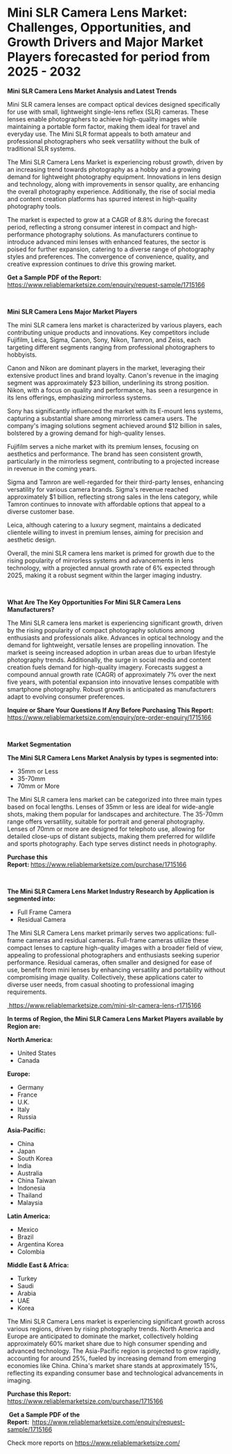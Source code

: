 <p><h1>Mini SLR Camera Lens Market: Challenges, Opportunities, and Growth Drivers and Major Market Players forecasted for period from 2025 - 2032</h1></p><p><strong>Mini SLR Camera Lens Market Analysis and Latest Trends</strong></p>
<p><p>Mini SLR camera lenses are compact optical devices designed specifically for use with small, lightweight single-lens reflex (SLR) cameras. These lenses enable photographers to achieve high-quality images while maintaining a portable form factor, making them ideal for travel and everyday use. The Mini SLR format appeals to both amateur and professional photographers who seek versatility without the bulk of traditional SLR systems.</p><p>The Mini SLR Camera Lens Market is experiencing robust growth, driven by an increasing trend towards photography as a hobby and a growing demand for lightweight photography equipment. Innovations in lens design and technology, along with improvements in sensor quality, are enhancing the overall photography experience. Additionally, the rise of social media and content creation platforms has spurred interest in high-quality photography tools.</p><p>The market is expected to grow at a CAGR of 8.8% during the forecast period, reflecting a strong consumer interest in compact and high-performance photography solutions. As manufacturers continue to introduce advanced mini lenses with enhanced features, the sector is poised for further expansion, catering to a diverse range of photography styles and preferences. The convergence of convenience, quality, and creative expression continues to drive this growing market.</p></p>
<p><strong>Get a Sample PDF of the Report:&nbsp;</strong> <a href="https://www.reliablemarketsize.com/enquiry/request-sample/1715166?utm_campaign=3563&utm_medium=2&utm_source=Github&utm_content=ia&utm_term=28032025&utm_id=mini-slr-camera-lens">https://www.reliablemarketsize.com/enquiry/request-sample/1715166</a></p>
<p>&nbsp;</p>
<p><strong>Mini SLR Camera Lens Major Market Players</strong></p>
<p><p>The mini SLR camera lens market is characterized by various players, each contributing unique products and innovations. Key competitors include Fujifilm, Leica, Sigma, Canon, Sony, Nikon, Tamron, and Zeiss, each targeting different segments ranging from professional photographers to hobbyists.</p><p>Canon and Nikon are dominant players in the market, leveraging their extensive product lines and brand loyalty. Canon's revenue in the imaging segment was approximately $23 billion, underlining its strong position. Nikon, with a focus on quality and performance, has seen a resurgence in its lens offerings, emphasizing mirrorless systems.</p><p>Sony has significantly influenced the market with its E-mount lens systems, capturing a substantial share among mirrorless camera users. The company's imaging solutions segment achieved around $12 billion in sales, bolstered by a growing demand for high-quality lenses.</p><p>Fujifilm serves a niche market with its premium lenses, focusing on aesthetics and performance. The brand has seen consistent growth, particularly in the mirrorless segment, contributing to a projected increase in revenue in the coming years.</p><p>Sigma and Tamron are well-regarded for their third-party lenses, enhancing versatility for various camera brands. Sigma's revenue reached approximately $1 billion, reflecting strong sales in the lens category, while Tamron continues to innovate with affordable options that appeal to a diverse customer base.</p><p>Leica, although catering to a luxury segment, maintains a dedicated clientele willing to invest in premium lenses, aiming for precision and aesthetic design.</p><p>Overall, the mini SLR camera lens market is primed for growth due to the rising popularity of mirrorless systems and advancements in lens technology, with a projected annual growth rate of 6% expected through 2025, making it a robust segment within the larger imaging industry.</p></p>
<p>&nbsp;</p>
<p><strong>What Are The Key Opportunities For Mini SLR Camera Lens Manufacturers?</strong></p>
<p><p>The Mini SLR camera lens market is experiencing significant growth, driven by the rising popularity of compact photography solutions among enthusiasts and professionals alike. Advances in optical technology and the demand for lightweight, versatile lenses are propelling innovation. The market is seeing increased adoption in urban areas due to urban lifestyle photography trends. Additionally, the surge in social media and content creation fuels demand for high-quality imagery. Forecasts suggest a compound annual growth rate (CAGR) of approximately 7% over the next five years, with potential expansion into innovative lenses compatible with smartphone photography. Robust growth is anticipated as manufacturers adapt to evolving consumer preferences.</p></p>
<p><strong>Inquire or Share Your Questions If Any Before Purchasing This Report:</strong> <a href="https://www.reliablemarketsize.com/enquiry/pre-order-enquiry/1715166?utm_campaign=3563&utm_medium=2&utm_source=Github&utm_content=ia&utm_term=28032025&utm_id=mini-slr-camera-lens">https://www.reliablemarketsize.com/enquiry/pre-order-enquiry/1715166</a></p>
<p>&nbsp;</p>
<p><strong>Market Segmentation</strong></p>
<p><strong>The Mini SLR Camera Lens Market Analysis by types is segmented into:</strong></p>
<p><ul><li>35mm or Less</li><li>35-70mm</li><li>70mm or More</li></ul></p>
<p><p>The Mini SLR camera lens market can be categorized into three main types based on focal lengths. Lenses of 35mm or less are ideal for wide-angle shots, making them popular for landscapes and architecture. The 35-70mm range offers versatility, suitable for portrait and general photography. Lenses of 70mm or more are designed for telephoto use, allowing for detailed close-ups of distant subjects, making them preferred for wildlife and sports photography. Each type serves distinct needs in photography.</p></p>
<p><strong>Purchase this Report:&nbsp;</strong><a href="https://www.reliablemarketsize.com/purchase/1715166?utm_campaign=3563&utm_medium=2&utm_source=Github&utm_content=ia&utm_term=28032025&utm_id=mini-slr-camera-lens">https://www.reliablemarketsize.com/purchase/1715166</a></p>
<p>&nbsp;</p>
<p><strong>The Mini SLR Camera Lens Market Industry Research by Application is segmented into:</strong></p>
<p><ul><li>Full Frame Camera</li><li>Residual Camera</li></ul></p>
<p><p>The Mini SLR Camera Lens market primarily serves two applications: full-frame cameras and residual cameras. Full-frame cameras utilize these compact lenses to capture high-quality images with a broader field of view, appealing to professional photographers and enthusiasts seeking superior performance. Residual cameras, often smaller and designed for ease of use, benefit from mini lenses by enhancing versatility and portability without compromising image quality. Collectively, these applications cater to diverse user needs, from casual shooting to professional imaging requirements.</p></p>
<p><a href="https://www.reliablemarketsize.com/mini-slr-camera-lens-r1715166?utm_campaign=3563&utm_medium=2&utm_source=Github&utm_content=ia&utm_term=28032025&utm_id=mini-slr-camera-lens">&nbsp;https://www.reliablemarketsize.com/mini-slr-camera-lens-r1715166</a></p>
<p><strong>In terms of Region, the Mini SLR Camera Lens Market Players available by Region are:</strong></p>
<p>
    <p> <strong> North America: </strong>
        <ul>
            <li>United States</li>
            <li>Canada</li>
        </ul>
        </p> 
    <p> <strong> Europe: </strong>
        <ul>
            <li>Germany</li>
            <li>France</li>
            <li>U.K.</li>
            <li>Italy</li>
            <li>Russia</li>
        </ul>
        </p> 
    <p> <strong> Asia-Pacific: </strong>
        <ul>
            <li>China</li>
            <li>Japan</li>
            <li>South Korea</li>
            <li>India</li>
            <li>Australia</li>
            <li>China Taiwan</li>
            <li>Indonesia</li>
            <li>Thailand</li>
            <li>Malaysia</li>
        </ul>
        </p> 
    <p> <strong> Latin America: </strong>
        <ul>
            <li>Mexico</li>
            <li>Brazil</li>
            <li>Argentina Korea</li>
            <li>Colombia</li>
        </ul>
        </p> 
    <p> <strong> Middle East & Africa: </strong>
        <ul>
            <li>Turkey</li>
            <li>Saudi</li>
            <li>Arabia</li>
            <li>UAE</li>
            <li>Korea</li>
        </ul>
    </p>
    </p>
<p><p>The Mini SLR Camera Lens market is experiencing significant growth across various regions, driven by rising photography trends. North America and Europe are anticipated to dominate the market, collectively holding approximately 60% market share due to high consumer spending and advanced technology. The Asia-Pacific region is projected to grow rapidly, accounting for around 25%, fueled by increasing demand from emerging economies like China. China's market share stands at approximately 15%, reflecting its expanding consumer base and technological advancements in imaging.</p></p>
<p><strong>Purchase this Report: </strong><a href="https://www.reliablemarketsize.com/purchase/1715166?utm_campaign=3563&utm_medium=2&utm_source=Github&utm_content=ia&utm_term=28032025&utm_id=mini-slr-camera-lens">https://www.reliablemarketsize.com/purchase/1715166</a></p>
<p>&nbsp;<strong>Get a Sample PDF of the Report:&nbsp;&nbsp;</strong><a href="https://www.reliablemarketsize.com/enquiry/request-sample/1715166?utm_campaign=3563&utm_medium=2&utm_source=Github&utm_content=ia&utm_term=28032025&utm_id=mini-slr-camera-lens">https://www.reliablemarketsize.com/enquiry/request-sample/1715166</a></p>
<p><strong></strong></p>
<p>Check more reports on <a href="https://www.reliablemarketsize.com/?utm_campaign=3563&utm_medium=2&utm_source=Github&utm_content=ia&utm_term=28032025&utm_id=mini-slr-camera-lens">https://www.reliablemarketsize.com/</a></p>